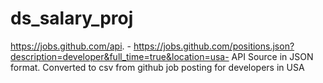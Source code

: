 # ds_salary_proj


https://jobs.github.com/api. - https://jobs.github.com/positions.json?description=developer&full_time=true&location=usa- API Source in JSON format. Converted to csv from github job posting for developers in USA
